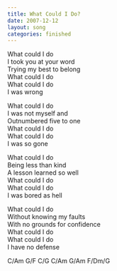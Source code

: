 ```yaml
---
title: What Could I Do?
date: 2007-12-12
layout: song
categories: finished
---
```

What could I do  
I took you at your word  
Trying my best to belong  
What could I do  
What could I do  
I was wrong

What could I do  
I was not myself and  
Outnumbered five to one  
What could I do  
What could I do  
I was so gone

What could I do  
Being less than kind  
A lesson learned so well  
What could I do  
What could I do  
I was bored as hell

What could I do  
Without knowing my faults  
With no grounds for confidence  
What could I do  
What could I do  
I have no defense
<div class="chords">C/Am  
G/F  
C/G  
C/Am  
G/Am  
F/Dm/G</div>

